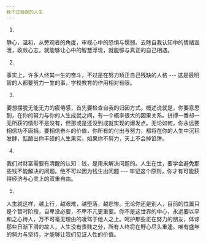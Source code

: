 ```yaml
---
我不过低配的人生
---
```


1.

静心，温和，从旁观者的角度，审视心中的恐惧与懦弱。去除自我认知中的情绪宣泄，收敛心志，就能够让心中的智慧浮现，就能够与真正的自己相遇。

2.

事实上，许多人终其一生的奋斗，不过是在努力矫正自己残缺的人格 --- 这是最明智的人都要努力一生的事，学校教育的作用相对有限。

3.

要想摆脱无能无力的疲倦感，首先要检查自我的归因方式。概述说就是，你要意思到，在你的努力与你的人生成就之间，有一个概率很大的因果关系。拼搏一番却一无所获的情形不是没有，但那或是还没到成就实现的爆发点。无论如何，你永远要相信功不唐捐，要相信奋斗的价值，你所有的付出与努力，都将在你的人生中沉积发酵，酝酿出你丰硕的人生果实。如果你不努力，天上不会掉馅饼。

4.

我们对财富需要有清醒的认知：钱，是用来解决问题的。人生在世，要学会避免那些钱不能解决的问题。绝不可以因为钱生出问题 --- 牢记这个原则，你才有可能获得经济与心灵上的双重自由。

5.

人生就这样，越上行，越艰难，越堕落，越悲惨。无论你还是别人，目前的位置只是个暂时阶段，自卑没必要，不卑不亢更重要。你不是这世界的中心，永远要以平和之心待人，万不可毫无理由的凌驾于他人之上。呵护那些正在努力的朋友，体谅那些日渐下滑的故人，人生没有贵贱之分，所有人终将在野心尽头重逢。唯有盛年的努力与坚持，才能够让我们见证人性的价值。